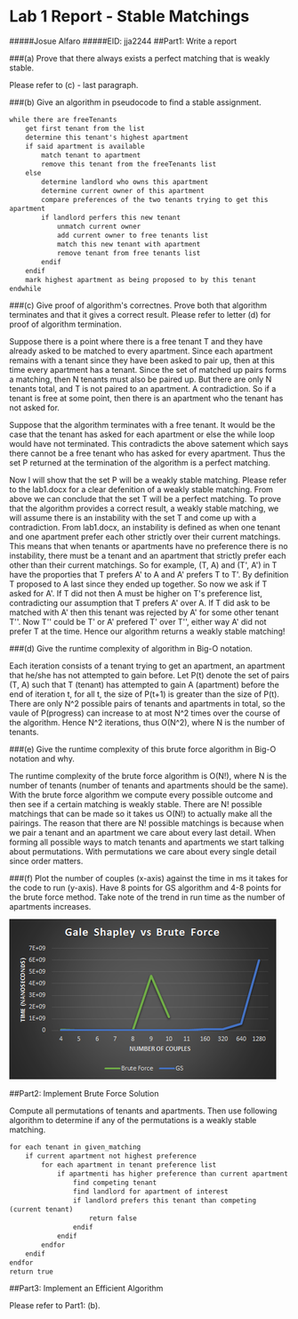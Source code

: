 # Lab 1 Report - Stable Matchings
#####Josue Alfaro
#####EID: jja2244
##Part1: Write a report

###(a) Prove that there always exists a perfect matching that is weakly stable.

Please refer to (c) - last paragraph.

###(b) Give an algorithm in pseudocode to find a stable assignment.
	
	while there are freeTenants
		get first tenant from the list
		determine this tenant's highest apartment 
		if said apartment is available 
			match tenant to apartment
			remove this tenant from the freeTenants list
		else 
			determine landlord who owns this apartment
			determine current owner of this apartment
			compare preferences of the two tenants trying to get this apartment
			if landlord perfers this new tenant 
				unmatch current owner
				add current owner to free tenants list
				match this new tenant with apartment
				remove tenant from free tenants list
			endif
		endif
		mark highest apartment as being proposed to by this tenant
	endwhile

###(c) Give proof of algorithm's correctnes. Prove both that algorithm terminates and that it gives a correct result.
Please refer to letter (d) for proof of algorithm termination.

Suppose there is a point where there is a free tenant T and they have already asked to be matched to every apartment. Since each apartment remains with a tenant since they have been asked to pair up, then at this time every apartment has a tenant. Since the set of matched up pairs forms a matching, then N tenants must also be paired up. But there are only N tenants total, and T is not paired to an apartment. A contradiction. So if a tenant is free at some point, then there is an apartment who the tenant has not asked for. 

Suppose that the algorithm terminates with a free tenant. It would be the case that the tenant has asked for each apartment or else the while loop would have not terminated. This contradicts the above satement which says there cannot be a free tenant who has asked for every apartment. Thus the set P returned at the termination of the algorithm is a perfect matching. 

Now I will show that the set P will be a weakly stable matching. Please refer to the lab1.docx for a clear defenition of a weakly stable matching. From above we can conclude that the set T will be a perfect matching. To prove that the algorithm provides a correct result, a weakly stable matching, we will assume there is an instability with the set T and come up with a contradiction. From lab1.docx, an instability is defined as when one tenant and one apartment prefer each other strictly over their current matchings. This means that when tenants or apartments have no preference there is no instability, there must be a tenant and an apartment that strictly prefer each other than their current matchings. So for example, (T, A) and (T', A') in T have the proporties that T prefers A' to A and A' prefers T to T'. By definition T proposed to A last since they ended up together. So now we ask if T asked for A'. If T did not then A must be higher on T's preference list, contradicting our assumption that T prefers A' over A. If T did ask to be matched with A' then this tenant was rejected by A' for some other tenant T''. Now T'' could be T' or A' prefered T' over T'', either way A' did not prefer T at the time. Hence our algorithm returns a weakly stable matching!

###(d) Give the runtime complexity of algorithm in Big-O notation.

Each iteration consists of a tenant trying to get an apartment, an apartment that he/she has not attempted to gain before. Let P(t) denote the set of pairs (T, A) such that T (tenant) has attempted to gain A (apartment) before the end of iteration t, for all t, the size of P(t+1) is greater than the size of P(t). There are only N^2 possible pairs of tenants and apartments in total, so the vaule of P(progress) can increase to at most N^2 times over the course of the algorithm. Hence N^2 iterations, thus O(N^2), where N is the number of tenants.

###(e) Give the runtime complexity of this brute force algorithm in Big-O notation and why.

The runtime complexity of the brute force algorithm is O(N!), where N is the number of tenants (number of tenants and apartments should be the same). With the brute force algorithm we compute every possible outcome and then see if a certain matching is weakly stable. There are N! possible matchings that can be made so it takes us O(N!) to actually make all the pairings. The reason that there are N! possible matchings is because when we pair a tenant and an apartment we care about every last detail. When forming all possible ways to match tenants and apartments we start talking about permutations. With permutations we care about every single detail since order matters.

###(f)  Plot the number of couples (x-axis) against the time in ms it takes for the code to run (y-axis). Have 8 points for GS algorithm and 4-8 points for the brute force method. Take note of the trend in run time as the number of apartments increases.

![Efficiency of Algorithms](Lab1Charts/CombinedGraph.png)


##Part2: Implement Brute Force Solution

Compute all permutations of tenants and apartments. Then use following algorithm to determine if any of the permutations is a weakly stable matching.

	for each tenant in given_matching
		if current apartment not highest preference
			for each apartment in tenant preference list
				if apartmenti has higher preference than current apartment
					find competing tenant
					find landlord for apartment of interest
					if landlord prefers this tenant than competing (current tenant)
						return false
					endif
				endif
			endfor
		endif
	endfor
	return true
##Part3: Implement an Efficient Algorithm

Please refer to Part1: (b).
